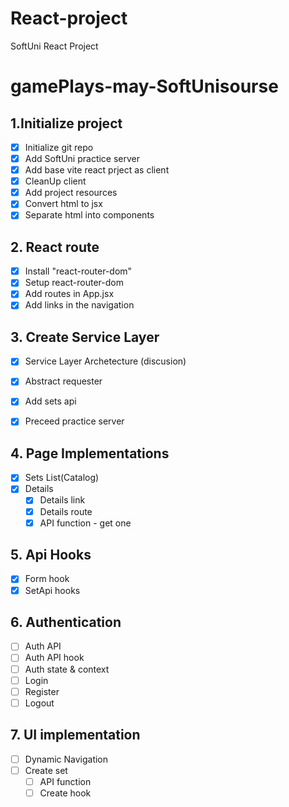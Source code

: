 # React-project
SoftUni React Project


# gamePlays-may-SoftUnisourse

## 1.Initialize project
 - [x] Initialize git repo
 - [x] Add SoftUni practice server
 - [x] Add base vite react prject as client
 - [x] CleanUp client
 - [x] Add project resources
 - [x] Convert html to jsx
 - [x] Separate html into components 

## 2. React route
 - [x] Install "react-router-dom"
 - [x] Setup react-router-dom
 - [x] Add routes in App.jsx
 - [x] Add links in the navigation

## 3. Create Service Layer
- [x] Service Layer Archetecture (discusion)
- [x] Abstract requester
- [x] Add sets api 
- [x] Preceed practice server 
  

## 4. Page Implementations
 - [x] Sets List(Catalog)
 - [x] Details
     - [x] Details link
     - [x] Details route
     - [x] API function - get one

## 5. Api Hooks
 - [x] Form hook
 - [x] SetApi hooks

## 6. Authentication
 - [ ] Auth API
 - [ ] Auth API hook
 - [ ] Auth state & context
 - [ ] Login
 - [ ] Register
 - [ ] Logout
  
  ## 7. UI implementation
 - [ ] Dynamic Navigation
 - [ ] Create set
     - [ ] API function
     - [ ] Create hook